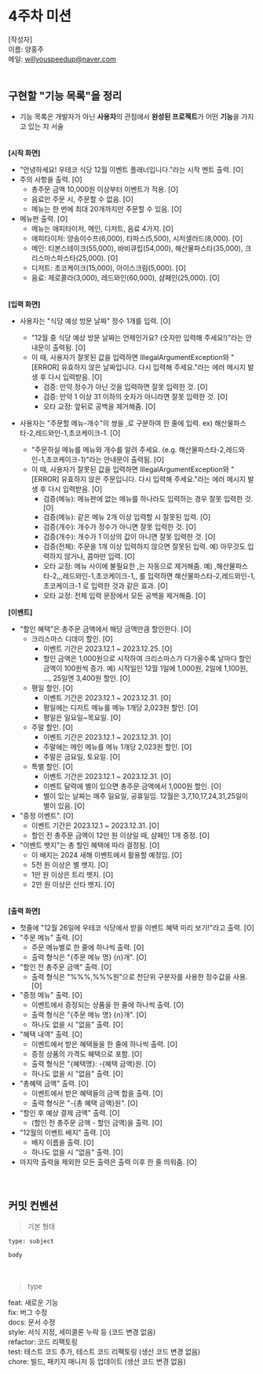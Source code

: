 # 4주차 미션

[작성자]　   
이름: 양홍주   
메일: willyouspeedup@naver.com　   
　   

## 구현할 "기능 목록"을 정리
- 기능 목록은 개발자가 아닌 **사용자**의 관점에서 **완성된 프로젝트**가 어떤 **기능**을 가지고 있는 지 서술

　   
**[시작 화면]**
- "안녕하세요! 우테코 식당 12월 이벤트 플래너입니다."라는 시작 멘트 출력.  [O]
- 주의 사항을 출력.  [O]
    - 총주문 금액 10,000원 이상부터 이벤트가 적용.  [O]
    - 음료만 주문 시, 주문할 수 없음.  [O]
    - 메뉴는 한 번에 최대 20개까지만 주문할 수 있음.  [O]
- 메뉴판 출력. [O]
  - 메뉴는 애피타이저, 메인, 디저트, 음료 4가지. [O]
  - 애피타이저: 양송이수프(6,000), 타파스(5,500), 시저샐러드(8,000). [O]
  - 메인: 티본스테이크(55,000), 바비큐립(54,000), 해산물파스타(35,000), 크리스마스파스타(25,000). [O]
  - 디저트: 초코케이크(15,000), 아이스크림(5,000). [O]
  - 음료: 제로콜라(3,000), 레드와인(60,000), 샴페인(25,000). [O]

　   
**[입력 화면]**　 
- 사용자는 "식당 예상 방문 날짜" 정수 1개를 입력. [O]
    - "12월 중 식당 예상 방문 날짜는 언제인가요? (숫자만 입력해 주세요!)"라는 안내문이 출력됨. [O]
    - 이 때, 사용자가 잘못된 값을 입력하면 IllegalArgumentException와 "[ERROR] 유효하지 않은 날짜입니다. 다시 입력해 주세요."라는 에러 메시지 발생 후 다시 입력받음. [O]
        - 검증: 만약 정수가 아닌 것을 입력하면 잘못 입력한 것. [O]
        - 검증: 만약 1 이상 31 이하의 숫자가 아니라면 잘못 입력한 것.  [O]
        - 오타 교정: 앞뒤로 공백을 제거해줌. [O]

- 사용자는 "주문할 메뉴-개수"의 쌍을 ,로 구분하여 한 줄에 입력. ex) 해산물파스타-2,레드와인-1,초코케이크-1. [O]
    - "주문하실 메뉴를 메뉴와 개수를 알려 주세요. (e.g. 해산물파스타-2,레드와인-1,초코케이크-1)"라는 안내문이 출력됨. [O]
    - 이 때, 사용자가 잘못된 값을 입력하면 IllegalArgumentException와 "[ERROR] 유효하지 않은 주문입니다. 다시 입력해 주세요."라는 에러 메시지 발생 후 다시 입력받음. [O]
        - 검증(메뉴): 메뉴판에 없는 메뉴를 하나라도 입력하는 경우 잘못 입력한 것. [O]
        - 검증(메뉴): 같은 메뉴 2개 이상 입력할 시 잘못된 입력. [O]
        - 검증(개수): 개수가 정수가 아니면 잘못 입력한 것. [O]
        - 검증(개수): 개수가 1 이상의 값이 아니면 잘못 입력한 것. [O]
        - 검증(전체): 주문을 1개 이상 입력하지 않으면 잘못된 입력. 예) 아무것도 입력하지 않거나, 콤마만 입력. [O]
        - 오타 교정: 메뉴 사이에 불필요한 ,는 자동으로 제거해줌. 예) ,해산물파스타-2,,,레드와인-1,초코케이크-1,, 를 입력하면 해산물파스타-2,레드와인-1,초코케이크-1 로 입력한 것과 같은 효과. [O]
        - 오타 교정: 전체 입력 문장에서 모든 공백을 제거해줌. [O]

    
**[이벤트]**
- "할인 혜택"은 총주문 금액에서 해당 금액만큼 할인한다. [O]
    - 크리스마스 디데이 할인. [O]
        - 이벤트 기간은 2023.12.1 ~ 2023.12.25. [O]
        - 할인 금액은 1,000원으로 시작하여 크리스마스가 다가올수록 날마다 할인 금액이 100원씩 증가. 예) 시작일인 12월 1일에 1,000원, 2일에 1,100원, ..., 25일엔 3,400원 할인. [O]
    - 평일 할인. [O]
        - 이벤트 기간은 2023.12.1 ~ 2023.12.31. [O]
        - 평일에는 디저트 메뉴를 메뉴 1개당 2,023원 할인. [O]
        - 평일은 일요일~목요일. [O]
    - 주말 할인. [O]
        - 이벤트 기간은 2023.12.1 ~ 2023.12.31. [O]
        - 주말에는 메인 메뉴를 메뉴 1개당 2,023원 할인. [O]
        - 주말은 금요일, 토요일. [O]
    - 특별 할인. [O]
        - 이벤트 기간은 2023.12.1 ~ 2023.12.31. [O]
        - 이벤트 달력에 별이 있으면 총주문 금액에서 1,000원 할인. [O]
        - 별이 있는 날짜는 매주 일요일, 공휴일임. 12월은 3,7,10,17,24,31,25일이 별이 있음. [O]
- "증정 이벤트". [O]
    - 이벤트 기간은 2023.12.1 ~ 2023.12.31. [O]
    - 할인 전 총주문 금액이 12만 원 이상일 때, 샴페인 1개 증정. [O]
- "이벤트 뱃지"는 총 할인 혜택에 따라 결정됨. [O]
    - 이 배지는 2024 새해 이벤트에서 활용할 예정임. [O]
    - 5천 원 이상은 별 뱃지. [O]
    - 1만 원 이상은 트리 뱃지. [O]
    - 2만 원 이상은 산타 뱃지. [O]

　   
**[출력 화면]**　
- 첫줄에 "12월 26일에 우테코 식당에서 받을 이벤트 혜택 미리 보기!"라고 출력. [O]
- "주문 메뉴" 출력. [O]
    - 주문 메뉴별로 한 줄에 하나씩 출력. [O]
    - 출력 형식은 "{주문 메뉴 명} {n}개". [O]
- "할인 전 총주문 금액" 출력. [O]
    - 출력 형식은 "%%%,%%%원"으로 천단위 구분자를 사용한 정수값을 사용. [O]
- "증정 메뉴" 출력. [O]
    - 이벤트에서 증정되는 상품을 한 줄에 하나씩 출력. [O]
    - 출력 형식은 "{주문 메뉴 명} {n}개". [O]
    - 하나도 없을 시 "없음" 출력. [O]
- "혜택 내역" 출력. [O]
    - 이벤트에서 받은 혜택들을 한 줄에 하나씩 출력. [O]
    - 증정 상품의 가격도 혜택으로 포함. [O]
    - 출력 형식은 "{혜택명}: -{혜택 금액}원. [O]
    - 하나도 없을 시 "없음" 출력. [O]
- "총혜택 금액" 출력. [O]
    - 이벤트에서 받은 혜택들의 금액 합을 출력. [O]
    - 출력 형식은 "-{총 혜택 금액}원". [O]
- "할인 후 예상 결제 금액" 출력. [O]
    - (할인 전 총주문 금액 - 할인 금액)을 출력. [O]
- "12월의 이벤트 배지" 출력. [O]
    - 배지 이름을 출력. [O]
    - 하나도 없을 시 "없음" 출력. [O]
- 마지막 출력을 제외한 모든 출력은 출력 이후 한 줄 띄워줌. [O]

　   
## 커밋 컨벤션

> 기본 형태
~~~
type: subject

body
~~~
　   
> type

feat: 새로운 기능　   
fix: 버그 수정　   
docs: 문서 수정　   
style: 서식 지정, 세미콜론 누락 등 (코드 변경 없음)　   
refactor: 코드 리팩토링　   
test: 테스트 코드 추가, 테스트 코드 리팩토링 (생산 코드 변경 없음)　   
chore: 빌드, 패키지 매니저 등 업데이트  (생산 코드 변경 없음)　   
　   
